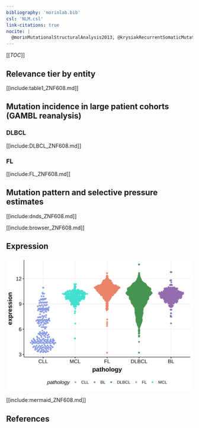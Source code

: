 ```yaml
---
bibliography: 'morinlab.bib'
csl: 'NLM.csl'
link-citations: true
nocite: |
  @morinMutationalStructuralAnalysis2013, @krysiakRecurrentSomaticMutations2017, @reddyGeneticFunctionalDrivers2017, 
---
```

[[_TOC_]]


## Relevance tier by entity

[[include:table1_ZNF608.md]]

## Mutation incidence in large patient cohorts (GAMBL reanalysis)

### DLBCL
[[include:DLBCL_ZNF608.md]]

### FL
[[include:FL_ZNF608.md]]

## Mutation pattern and selective pressure estimates

[[include:dnds_ZNF608.md]]

[[include:browser_ZNF608.md]]

## Expression
![](images/gene_expression/ZNF608_by_pathology.svg)
<!-- ORIGIN: zhangGeneticHeterogeneityDiffuse2013 -->
<!-- FL: krysiakRecurrentSomaticMutations2017b -->
<!-- DLBCL: zhangGeneticHeterogeneityDiffuse2013 -->

[[include:mermaid_ZNF608.md]]

## References
